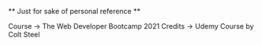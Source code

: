 ** Just for sake of personal reference **

Course -> The Web Developer Bootcamp 2021
Credits -> Udemy Course by Colt Steel
